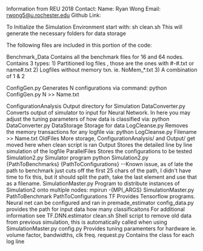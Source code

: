Information from REU 2018
Contact:
Name: Ryan Wong
Email: rwong5@u.rochester.edu
Github Link: 

To Initialize the Simulation Environment start with: sh clean.sh
    This will generate the necessary folders for data storage


The following files are included in this portion of the code:

Benchmark_Data
Contains all the benchmark files for 16 and 64 nodes. 
    Contains 3 types:
        1) Partitioned log files , those are the ones with #-#.txt or name#.txt
        2) Logfiles without memory txn. ie. NoMem_*.txt
        3) A combination of 1 & 2

ConfigGen.py 
    Generates N configurations via command: python ConfigGen.py N >> Name.txt

ConfigurationAnalysis
    Output directory for Simulation
DataConverter.py
    Converts output of simulator to input for Neural Network. 
    In here you may adjust the tuning parameters of how data is classified via:
        python DataConverter.py 
DataStorage
    Storage for data
LogCleanse.py
    Removes the memory transactions for any logfile via:
        python LogCleanse.py Filename >> Name.txt
OldFiles
    More storage, ConfigurationAnalysis/ and Output/ get moved here when clean
    script is ran 
Output
    Stores the detailed line by line simulation of the logfile
ParallelFiles
    Stores the configurations to be tested
Simulation2.py
    Simulator program
    python Simulation2.py {PathToBenchmarks} {PathToConfigurations}
    --Known issue, as of late the path to benchmark just cuts off the first 25
    chars of the path, I didn't have time to fix this, but it should split the
    path, take the last element and use that as a filename.
SimulationMaster.py
    Program to distribute instances of Simulation2 onto multiple nodes:
    mpirun -{MPI_ARGS} SimulationMaster.py PathToBenchmark PathToConfigurations
TF
    Provides Tensorflow programs.
    Neural net can be configured and ran in premade_estimator 
    config_data.py provides the path for input data how many classificaitons
    For additional information see TF.DNN.estimator
clean.sh
    Shell script to remove old data from previous simulation, this is
    automatically called when using SimulationMaster.py
config.py
    Provides tuning paramenters for hardware ie. volume factor, bandwidths, clk
    freq.
request.py
    Contains the class for each log line
